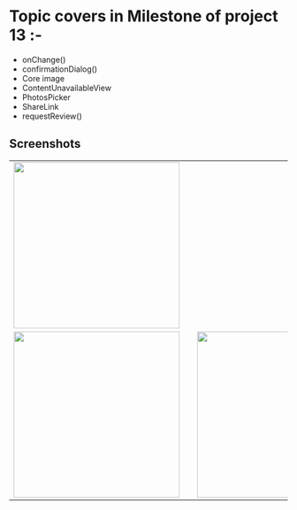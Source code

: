 # Topic covers in Milestone of project 13 :-

- onChange()
- confirmationDialog() 
- Core image
- ContentUnavailableView
- PhotosPicker
- ShareLink
- requestReview()


## Screenshots
<table align="center">
  <tr>
    <td><img src="ScreenShots/IMG_2930.PNG" width="300"></td>
    <td style="width: 50px;"></td>
  </tr>
   <tr>
    <td><img src="ScreenShots/IMG_2932.PNG" width="300"></td>
    <td style="width: 50px;"></td>
    <td><img src="ScreenShots/IMG_2931.PNG" width="300"></td>
  </tr>
  
</table>
